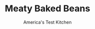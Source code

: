 ---
layout: ../../layouts/MarkdownPostLayout.astro
title: Meaty Baked Beans
author: America's Test Kitchen
pubDate: 2023-03-15
description: "Modern pork-and-beans recipes leave us wondering, Wheres the meat?"
image_url: https://res.cloudinary.com/hksqkdlah/image/upload/ar_1:1,c_fill,dpr_2.0,f_auto,fl_lossy.progressive.strip_profile,g_faces:auto,q_auto:low,w_344/8789_sfs-meatybakedbeans-11-275948
tags: ["Side Dishes","Beans","Pork"]
calories: 2821
protein: 30
carbohydrates: 38
fats: 
fiber: 3
ingredients: ["1 tablespoon, vegetable oil","1 , onion, chopped fine","4 , garlic cloves, minced","6 cups, water","1 , (2 1/2- to 3-pound) boneless smoked pork shoulder roast (see note), cut into 4 pieces","1 pound, pink beans, soaked overnight and drained","1 cup, ketchup","1/2 cup, packed dark brown sugar","1/4 cup, spicy brown mustard",", Pepper"]
serves: 6
time: "3¾-4¾ hours, plus 12 hours soaking"
instructions: ["SEASON BEANS: Adjust oven rack to middle position and heat oven to 350 degrees. Heat oil in Dutch oven over medium heat until shimmering. Add onion and cook until softened, about 5 minutes. Stir in garlic and cook until fragrant, about 30 seconds. Add water, pork, and beans and bring to boil. Cover, transfer to oven, and cook until beans are just beginning to soften, about 1 hour.","FINISH BEANS: Stir in ketchup, brown sugar, and mustard. Bake, uncovered, until beans are completely tender and sauce is slightly thickened, 2 to 3 hours. Remove pork from pot and transfer to plate. When cool enough to handle, cut pork into bite-size pieces and return to pot; discard fat. Season with pepper. Serve. (Beans can be refrigerated in airtight container for 3 days.)"]
nutrition: ["877 mg Potassium","363 mg Phosphorus","104 mg Calcium","3 mg Iron","70 mg Magnesium","594 mg Sodium","5 mg Zinc","22 g Fat","7 mg Niacin (B3)","10 g Monounsaturated","3 g Polyunsaturated","13 mg Vitamin C","1 µg Vitamin D","97 mg Cholesterol","7 g Saturated","3 g Fiber","33 µg Folate (food)","29 g Sugars","15 µg Vitamin K","470 g Water","38 g Carbs","33 µg Folate equivalent (total)","30 g Protein","1 mg Vitamin E","1 µg Vitamin B12","1 mg Vitamin B6","41 µg Vitamin A","470 kcal Energy","17 g Sugars, added","2821 calories"]
notes: "Begin checking for doneness after 2 hours of uncovered baking. If the sauce has thickened but the beans are not yet tender, add up to 1 1⁄2 cups of water and continue baking. You can use boneless smoked ham in place of boneless smoked pork shoulder."
---